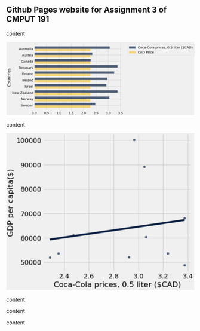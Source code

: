 ## Github Pages website for Assignment 3 of CMPUT 191

content

![CAD Prices](CocaPrice.png "CAD Prices")

content

![GDP per Capita versus Price](GDPrice.png "Correlation between GDP per Capita and Price")

content

content

content

